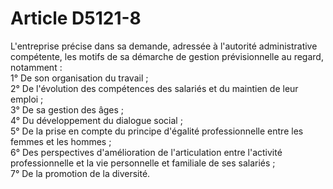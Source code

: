 # Article D5121-8

  
L'entreprise précise dans sa demande, adressée à l'autorité administrative compétente, les motifs de sa démarche de gestion prévisionnelle au regard, notamment :   
1° De son organisation du travail ;   
2° De l'évolution des compétences des salariés et du maintien de leur emploi ;   
3° De sa gestion des âges ;   
4° Du développement du dialogue social ;   
5° De la prise en compte du principe d'égalité professionnelle entre les femmes et les hommes ;   
6° Des perspectives d'amélioration de l'articulation entre l'activité professionnelle et la vie personnelle et familiale de ses salariés ;   
7° De la promotion de la diversité.